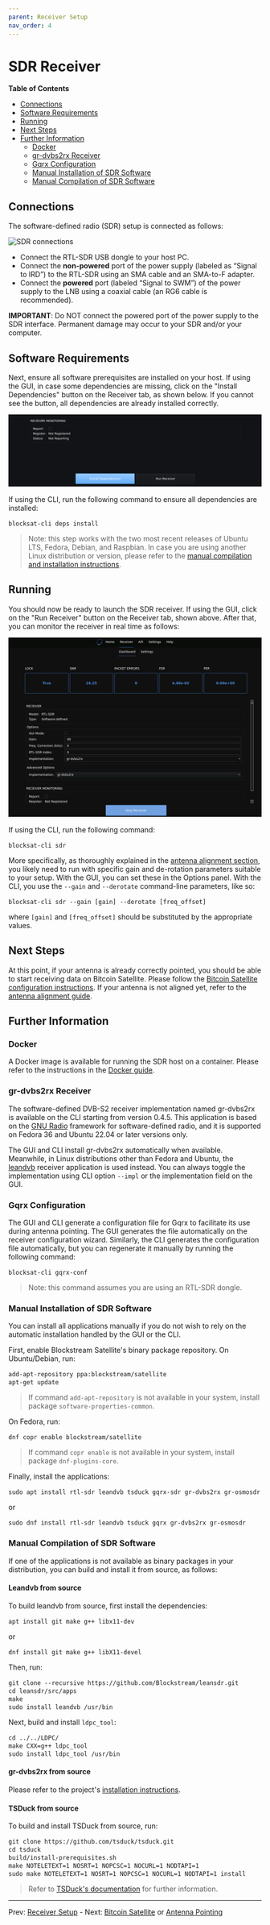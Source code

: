 ```yaml
---
parent: Receiver Setup
nav_order: 4
---
```


# SDR Receiver

<!-- markdown-toc start -->
**Table of Contents**

- [Connections](#connections)
- [Software Requirements](#software-requirements)
- [Running](#running)
- [Next Steps](#next-steps)
- [Further Information](#further-information)
  - [Docker](#docker)
  - [gr-dvbs2rx Receiver](#gr-dvbs2rx-receiver)
  - [Gqrx Configuration](#gqrx-configuration)
  - [Manual Installation of SDR Software](#manual-installation-of-sdr-software)
  - [Manual Compilation of SDR Software](#manual-compilation-of-sdr-software)
<!-- markdown-toc end -->

## Connections

The software-defined radio (SDR) setup is connected as follows:

![SDR connections](img/sdr_connections.png?raw=true "SDR connections")

- Connect the RTL-SDR USB dongle to your host PC.
- Connect the **non-powered** port of the power supply (labeled as “Signal to IRD”) to the RTL-SDR using an SMA cable and an SMA-to-F adapter.
- Connect the **powered** port (labeled “Signal to SWM”) of the power supply to the LNB using a coaxial cable (an RG6 cable is recommended).

**IMPORTANT**: Do NOT connect the powered port of the power supply to the SDR interface. Permanent damage may occur to your SDR and/or your computer.

## Software Requirements

Next, ensure all software prerequisites are installed on your host. If using the GUI, in case some dependencies are missing, click on the "Install Dependencies" button on the Receiver tab, as shown below. If you cannot see the button, all dependencies are already installed correctly.

![GUI Receiver Missing Dependencies](img/gui_receiver_missing_deps.png?raw=true)

If using the CLI, run the following command to ensure all dependencies are installed:

```
blocksat-cli deps install
```

> Note: this step works with the two most recent releases of Ubuntu LTS, Fedora, Debian, and Raspbian. In case you are using another Linux distribution or version, please refer to the [manual compilation and installation instructions](#manual-compilation-of-sdr-software).

## Running

You should now be ready to launch the SDR receiver. If using the GUI, click on the "Run Receiver" button on the Receiver tab, shown above. After that, you can monitor the receiver in real time as follows:

![GUI SDR Receiver Monitoring](img/gui_sdr_rx.png?raw=true)

If using the CLI, run the following command:

```
blocksat-cli sdr
```

More specifically, as thoroughly explained in the [antenna alignment section](antenna-pointing.md#sdr-based), you likely need to run with specific gain and de-rotation parameters suitable to your setup. With the GUI, you can set these in the Options panel. With the CLI, you use the `--gain` and `--derotate` command-line parameters, like so:

```
blocksat-cli sdr --gain [gain] --derotate [freq_offset]
```

where `[gain]` and `[freq_offset]` should be substituted by the appropriate values.

## Next Steps

At this point, if your antenna is already correctly pointed, you should be able to start receiving data on Bitcoin Satellite. Please follow the [Bitcoin Satellite configuration instructions](bitcoin.md). If your antenna is not aligned yet, refer to the [antenna alignment guide](antenna-pointing.md).

## Further Information

### Docker

A Docker image is available for running the SDR host on a container. Please refer to the instructions in the [Docker guide](docker.md).

### gr-dvbs2rx Receiver

The software-defined DVB-S2 receiver implementation named gr-dvbs2rx is available on the CLI starting from version 0.4.5. This application is based on the [GNU Radio](https://www.gnuradio.org) framework for software-defined radio, and it is supported on Fedora 36 and Ubuntu 22.04 or later versions only.

The GUI and CLI install gr-dvbs2rx automatically when available. Meanwhile, in Linux distributions other than Fedora and Ubuntu, the [leandvb](http://www.pabr.org/radio/leandvb/leandvb.en.html) receiver application is used instead. You can always toggle the implementation using CLI option `--impl` or the implementation field on the GUI.

### Gqrx Configuration

The GUI and CLI generate a configuration file for Gqrx to facilitate its use during antenna pointing. The GUI generates the file automatically on the receiver configuration wizard. Similarly, the CLI generates the configuration file automatically, but you can regenerate it manually by running the following command:

```
blocksat-cli gqrx-conf
```

> Note: this command assumes you are using an RTL-SDR dongle.

### Manual Installation of SDR Software

You can install all applications manually if you do not wish to rely on the automatic installation handled by the GUI or the CLI.

First, enable Blockstream Satellite's binary package repository. On Ubuntu/Debian, run:

```
add-apt-repository ppa:blockstream/satellite
apt-get update
```

> If command `add-apt-repository` is not available in your system, install package `software-properties-common`.

On Fedora, run:
```
dnf copr enable blockstream/satellite
```

> If command `copr enable` is not available in your system, install package `dnf-plugins-core`.

Finally, install the applications:

```
sudo apt install rtl-sdr leandvb tsduck gqrx-sdr gr-dvbs2rx gr-osmosdr
```
or
```
sudo dnf install rtl-sdr leandvb tsduck gqrx gr-dvbs2rx gr-osmosdr
```

### Manual Compilation of SDR Software

If one of the applications is not available as binary packages in your distribution, you can build and install it from source, as follows:

#### Leandvb from source

To build leandvb from source, first install the dependencies:

```
apt install git make g++ libx11-dev
```
or
```
dnf install git make g++ libX11-devel
```

Then, run:

```
git clone --recursive https://github.com/Blockstream/leansdr.git
cd leansdr/src/apps
make
sudo install leandvb /usr/bin
```

Next, build and install `ldpc_tool`:

```
cd ../../LDPC/
make CXX=g++ ldpc_tool
sudo install ldpc_tool /usr/bin
```

#### gr-dvbs2rx from source

Please refer to the project's [installation instructions](https://igorauad.github.io/gr-dvbs2rx/docs/installation.html).

#### TSDuck from source

To build and install TSDuck from source, run:

```
git clone https://github.com/tsduck/tsduck.git
cd tsduck
build/install-prerequisites.sh
make NOTELETEXT=1 NOSRT=1 NOPCSC=1 NOCURL=1 NODTAPI=1
sudo make NOTELETEXT=1 NOSRT=1 NOPCSC=1 NOCURL=1 NODTAPI=1 install
```

> Refer to [TSDuck's documentation](https://tsduck.io/download/docs/tsduck-dev.html#building) for further information.

---

Prev: [Receiver Setup](receiver.md) - Next: [Bitcoin Satellite](bitcoin.md) or [Antenna Pointing](antenna-pointing.md)
